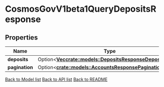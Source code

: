 # CosmosGovV1beta1QueryDepositsResponse

## Properties

| Name           | Type                                                                                                     | Description | Notes      |
| -------------- | -------------------------------------------------------------------------------------------------------- | ----------- | ---------- |
| **deposits**   | Option<[**Vec<crate::models::DepositsResponseDepositsInner>**](Deposits_response_deposits_inner.md)> |             | [optional] |
| **pagination** | Option<[**crate::models::AccountsResponsePagination**](Accounts_response_pagination.md)>             |             | [optional] |

[Back to Model list](../README.md#documentation-for-models) [Back to API list](../README.md#documentation-for-api-endpoints) [Back to README](../README.md)
